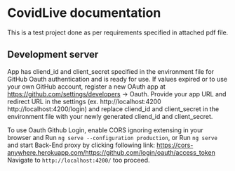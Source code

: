 # CovidLive documentation 
This is a test project done as per requirements specified in attached pdf file.

## Development server
 
App has cliend_id and client_secret specified in the environment file for GitHub Oauth authentication and is ready for use.
If values expired or to use your own GitHub account, register a new OAuth app at https://github.com/settings/developers  -> Oauth. 
Provide your app URL and redirect URL in the settings (ex. http://localhost:4200 http://localhost:4200/login) and replace cliend_id and client_secret in the environment file with your newly generated cliend_id and client_secret.


To use Oauth Github Login, enable CORS ignoring extensing in your browser and Run `ng serve --configuration production`, or Run `ng serve` and start Back-End proxy by clicking following link:
https://cors-anywhere.herokuapp.com/https://github.com/login/oauth/access_token
Navigate to `http://localhost:4200/` too proceed.
